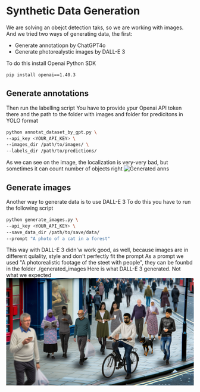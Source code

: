 # Synthetic Data Generation


We are solving an obejct detection taks, so we are working with images. And we tried two ways of generating data, the first:
- Generate annotatiopn by ChatGPT4o
- Generate photorealystic images by DALL-E 3



To do this install Openai Python SDK
```bash
pip install openai==1.40.3
```

## Generate annotations
Then run the labelling script
You have to provide ypur Openai API token there and the path to the folder with images and folder for predicitons in YOLO format
```bash
python annotat_dataset_by_gpt.py \
--api_key <YOUR_API_KEY> \
--images_dir /path/to/images/ \
--labels_dir /path/to/predictions/
```

As we can see on the image, the localization is very-very bad, but sometimes it can count number of objects right
![Generated anns](./ann_result/ann_visuzlization.png)

## Generate images
Another way to generate data is to use DALL-E 3
To do this you have to run the following script
```bash
python generate_images.py \
--api_key <YOUR_API_KEY> \
--save_data_dir /path/to/save/data/
--prompt "A photo of a cat in a forest"
```

This way with DALL-E 3 didn'w work good, as well, because images are in different qulality, style and don't perfectly fit the prompt
As a prompt we used "A photorealistic footage of the steet with people", they can be founbd in the folder ./generated_images
Here is what DALL-E 3 generated. Not what we expected
![Generated image](./generated_images/image_3.jpg)
